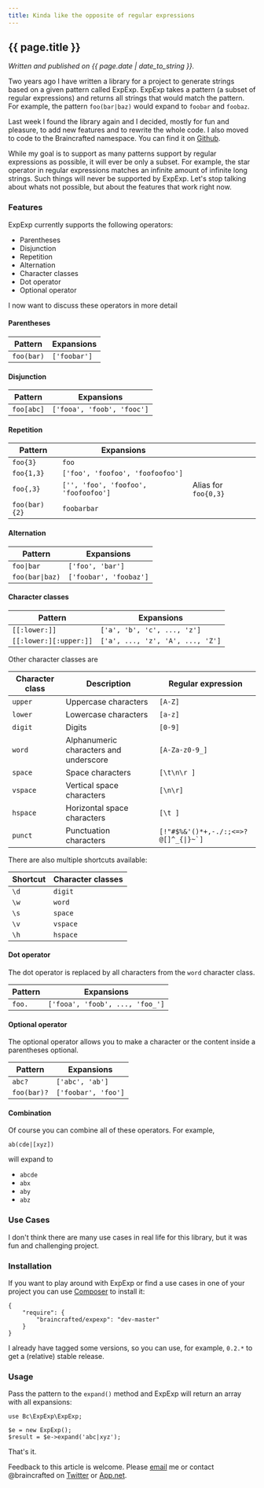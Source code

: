 ```yaml
---
title: Kinda like the opposite of regular expressions
---
```


{{ page.title }}
----------------

*Written and published on {{ page.date | date_to_string }}.*

Two years ago I have written a library for a project to generate strings based on a given pattern called ExpExp. ExpExp takes a pattern (a subset of regular expressions) and returns all strings that would match the pattern. For example, the pattern `foo(bar|baz)` would expand to `foobar` and `foobaz`.

Last week I found the library again and I decided, mostly for fun and pleasure, to add new features and to rewrite the whole code. I also moved to code to the Braincrafted namespace. You can find it on [Github](http://github.com/braincrafted/expexp).

While my goal is to support as many patterns support by regular expressions as possible, it will ever be only a subset. For example, the star operator in regular expressions matches an infinite amount of infinite long strings. Such things will never be supported by ExpExp. Let's stop talking about whats not possible, but about the features that work right now.

### Features

ExpExp currently supports the following operators:

- Parentheses
- Disjunction
- Repetition
- Alternation
- Character classes
- Dot operator
- Optional operator

I now want to discuss these operators in more detail

#### Parentheses

<table class="border">
    <thead>
        <tr>
            <th>Pattern</th>
            <th>Expansions</th>
        </tr>
    </thead>
    <tbody>
        <tr>
            <td><code>foo(bar)</code></td>
            <td><code>['foobar']</code></td>
        </tr>
    </tbody>
</table>

#### Disjunction

<table class="border">
    <thead>
        <tr>
            <th>Pattern</th>
            <th>Expansions</th>
        </tr>
    </thead>
    <tbody>
        <tr>
            <td><code>foo[abc]</code></td>
            <td><code>['fooa', 'foob', 'fooc']</code></td>
        </tr>
    </tbody>
</table>

#### Repetition

<table class="border">
    <thead>
        <tr>
            <th>Pattern</th>
            <th>Expansions</th>
            <th></th>
        </tr>
    </thead>
    <tbody>
        <tr>
            <td><code>foo{3}</code></td>
            <td><code>foo</code></td>
            <td></td>
        </tr>
        <tr>
            <td><code>foo{1,3}</code></td>
            <td><code>['foo', 'foofoo', 'foofoofoo']</code></td>
            <td></td>
        </tr>
        <tr>
            <td><code>foo{,3}</code></td>
            <td><code>['', 'foo', 'foofoo', 'foofoofoo']</code></td>
            <td>Alias for <code>foo{0,3}</code></td>
        </tr>
        <tr>
            <td><code>foo(bar){2}</code></td>
            <td><code>foobarbar</code></td>
            <td></td>
        </tr>
    </tbody>
</table>

#### Alternation

<table class="border">
    <thead>
        <tr>
            <th>Pattern</th>
            <th>Expansions</th>
        </tr>
    </thead>
    <tbody>
        <tr>
            <td><code>foo|bar</code></td>
            <td><code>['foo', 'bar']</code></td>
        </tr>
        <tr>
            <td><code>foo(bar|baz)</code></td>
            <td><code>['foobar', 'foobaz']</code></td>
        </tr>
    </tbody>
</table>

#### Character classes

<table class="border">
    <thead>
        <tr>
            <th>Pattern</th>
            <th>Expansions</th>
        </tr>
    </thead>
    <tbody>
        <tr>
            <td><code>[[:lower:]]</code></td>
            <td><code>['a', 'b', 'c', ..., 'z']</code></td>
        </tr>
        <tr>
            <td><code>[[:lower:][:upper:]]</code></td>
            <td><code>['a', ..., 'z', 'A', ..., 'Z']</code></td>
        </tr>
    </tbody>
</table>

Other character classes are

<table class="border">
    <thead>
        <tr>
            <th>Character class</th>
            <th>Description</th>
            <th>Regular expression</th>
        </tr>
    </thead>
    <tbody>
        <tr>
            <td><code>upper</code></td>
            <td>Uppercase characters</td>
            <td><code>[A-Z]</code></td>
        </tr>
        <tr>
            <td><code>lower</code></td>
            <td>Lowercase characters</td>
            <td><code>[a-z]</code></td>
        </tr>
        <tr>
            <td><code>digit</code></td>
            <td>Digits</td>
            <td><code>[0-9]</code></td>
        </tr>
        <tr>
            <td><code>word</code></td>
            <td>Alphanumeric characters and underscore</td>
            <td><code>[A-Za-z0-9_]</code></td>
        </tr>
        <tr>
            <td><code>space</code></td>
            <td>Space characters</td>
            <td><code>[\t\n\r ]</code></td>
        </tr>
        <tr>
            <td><code>vspace</code></td>
            <td>Vertical space characters</td>
            <td><code>[\n\r]</code></td>
        </tr>
        <tr>
            <td><code>hspace</code></td>
            <td>Horizontal space characters</td>
            <td><code>[\t ]</code></td>
        </tr>
        <tr>
            <td><code>punct</code></td>
            <td>Punctuation characters</td>
            <td><code>[!"#$%&amp;'()*+,-./:;&lt;=>?@[]^_{|}~`]</code></td>
        </tr>
    </tbody>
</table>

There are also multiple shortcuts available:

<table class="border">
    <thead>
        <tr>
            <th>Shortcut</th>
            <th>Character classes</th>
        </tr>
    </thead>
    <tbody>
        <tr>
            <td><code>\d</code></td>
            <td><code>digit</code></td>
        </tr>
        <tr>
            <td><code>\w</code></td>
            <td><code>word</code></td>
        </tr>
        <tr>
            <td><code>\s</code></td>
            <td><code>space</code></td>
        </tr>
        <tr>
            <td><code>\v</code></td>
            <td><code>vspace</code></td>
        </tr>
        <tr>
            <td><code>\h</code></td>
            <td><code>hspace</code></td>
        </tr>
    </tbody>
</table>

#### Dot operator

The dot operator is replaced by all characters from the `word` character class.

<table class="border">
    <thead>
        <tr>
            <th>Pattern</th>
            <th>Expansions</th>
        </tr>
    </thead>
    <tbody>
        <tr>
            <td><code>foo.</code></td>
            <td><code>['fooa', 'foob', ..., 'foo_']</code></td>
        </tr>
    </tbody>
</table>

#### Optional operator

The optional operator allows you to make a character or the content inside a parentheses optional.

<table class="border">
    <thead>
        <tr>
            <th>Pattern</th>
            <th>Expansions</th>
        </tr>
    </thead>
    <tbody>
        <tr>
            <td><code>abc?</code></td>
            <td><code>['abc', 'ab']</code></td>
        </tr>
        <tr>
            <td><code>foo(bar)?</code></td>
            <td><code>['foobar', 'foo']</code></td>
        </tr>
    </tbody>
</table>

#### Combination

Of course you can combine all of these operators. For example,

<pre><code>ab(cde|[xyz])</code></pre>

will expand to

- `abcde`
- `abx`
- `aby`
- `abz`

### Use Cases

I don't think there are many use cases in real life for this library, but it was fun and challenging project.

### Installation

If you want to play around with ExpExp or find a use cases in one of your project you can use [Composer](http://getcomposer.org) to install it:

<pre><code class="json">{
    "require": {
        "braincrafted/expexp": "dev-master"
    }
}</code></pre>

I already have tagged some versions, so you can use, for example, `0.2.*` to get a (relative) stable release.

### Usage

Pass the pattern to the `expand()` method and ExpExp will return an array with all expansions:

<pre><code class="php">use Bc\ExpExp\ExpExp;

$e = new ExpExp();
$result = $e->expand('abc|xyz');</code></pre>

That's it.

Feedback to this article is welcome. Please [email](mailto:florian@eckerstorfer.co) me or contact @braincrafted on [Twitter](http://twitter.com/braincrafted) or [App.net](https://alpha.app.net/braincrafted).
